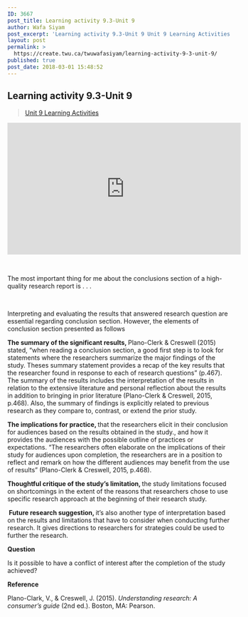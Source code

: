 ```yaml
---
ID: 3667
post_title: Learning activity 9.3-Unit 9
author: Wafa Siyam
post_excerpt: 'Learning activity 9.3-Unit 9 Unit 9 Learning Activities &nbsp; The most important thing for me about the conclusions section of a high-quality research report is . . . &nbsp; Interpreting and evaluating the results that answered research question are essential regarding conclusion section. However, the elements of conclusion section presented as follows The summary of &hellip; <p><a href="https://create.twu.ca/twuwafasiyam/learning-activity-9-3-unit-9/">Continue reading<span> "Learning activity 9.3-Unit 9"</span></a></p>'
layout: post
permalink: >
  https://create.twu.ca/twuwafasiyam/learning-activity-9-3-unit-9/
published: true
post_date: 2018-03-01 15:48:52
---
```

<h2><strong>Learning activity 9.3-Unit 9</strong></h2>
<blockquote class="wp-embedded-content" data-secret="9F21dg2mO3"><p><a href="https://create.twu.ca/ldrs591-sp18/unit-9-learning-activities/">Unit 9 Learning Activities</a></p></blockquote>
<p><iframe class="wp-embedded-content" sandbox="allow-scripts" security="restricted" src="https://create.twu.ca/ldrs591-sp18/unit-9-learning-activities/embed/#?secret=9F21dg2mO3" data-secret="9F21dg2mO3" width="525" height="296" title="&#8220;Unit 9 Learning Activities&#8221; &#8212; Leadership 591: Scholarly Inquiry" frameborder="0" marginwidth="0" marginheight="0" scrolling="no"></iframe></p>
<p><strong> </strong></p>
<p>The most important thing for me about the conclusions section of a high-quality research report is . . .</p>
<p>&nbsp;</p>
<p>Interpreting and evaluating the results that answered research question are essential regarding conclusion section. However, the elements of conclusion section presented as follows</p>
<p><strong>The summary of the significant results, </strong>Plano-Clerk &amp; Creswell (2015) stated, “when reading a conclusion section, a good first step is to look for statements where the researchers summarize the major findings of the study. Theses summary statement provides a recap of the key results that the researcher found in response to each of research questions” (p.467). The summary of the results includes the interpretation of the results in relation to the extensive literature and personal reflection about the results in addition to bringing in prior literature (Plano-Clerk &amp; Creswell, 2015, p.468). Also, the summary of findings is explicitly related to previous research as they compare to, contrast, or extend the prior study.</p>
<p><strong>The implications for practice, </strong>that the researchers elicit in their conclusion for audiences based on the results obtained in the study., and how it provides the audiences with the possible outline of practices or expectations. “The researchers often elaborate on the implications of their study for audiences upon completion, the researchers are in a position to reflect and remark on how the different audiences may benefit from the use of results” (Plano-Clerk &amp; Creswell, 2015, p.468).</p>
<p><strong>Thoughtful critique of the study’s limitation, </strong>the study limitations focused on shortcomings in the extent of the reasons that researchers chose to use specific research approach at the beginning of their research study.</p>
<p><strong> </strong><strong>Future research suggestion, </strong>it’s also another type of interpretation based on the results and limitations that have to consider when conducting further research. It gives directions to researchers for strategies could be used to further the research.</p>
<p><strong>Question</strong></p>
<p>Is it possible to have a conflict of interest after the completion of the study achieved?</p>
<p><strong>Reference</strong></p>
<p>Plano-Clark, V., &amp; Creswell, J. (2015). <em>Understanding research: A consumer’s guide</em> (2nd ed.). Boston, MA: Pearson.</p>